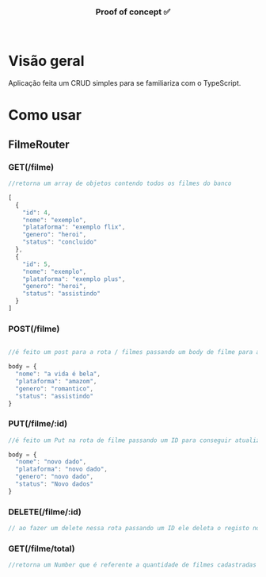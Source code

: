 

<h3 align="center">
  Proof of concept ✅
</h3>

<br />

# Visão geral

Aplicação feita um CRUD simples para se familiariza com o TypeScript.


# Como usar

## FilmeRouter



### GET(/filme)

```js
//retorna um array de objetos contendo todos os filmes do banco

[
  {
    "id": 4,
    "nome": "exemplo",
    "plataforma": "exemplo flix",
    "genero": "heroi",
    "status": "concluido"
  },
  {
    "id": 5,
    "nome": "exemplo",
    "plataforma": "exemplo plus",
    "genero": "heroi",
    "status": "assistindo"
  }
]
```

### POST(/filme)

```js

//é feito um post para a rota / filmes passando um body de filme para adicionar um filme ao banco de dados

body = {
  "nome": "a vida é bela",
  "plataforma": "amazom",
  "genero": "romantico",
  "status": "assistindo"
}

```

### PUT(/filme/:id)

```js
//é feito um Put na rota de filme passando um ID para conseguir atualizar um registo tambem deve ser passado um body com os dados a ser atualizados

body = {
  "nome": "novo dado",
  "plataforma": "novo dado",
  "genero": "novo dado",
  "status": "Novo dados"
}
```

### DELETE(/filme/:id)

```js
// ao fazer um delete nessa rota passando um ID ele deleta o registo no banco de dados que tenha o id correspondente não é nessario passa nada alem do ID

```

### GET(/filme/total)

```js
//retorna um Number que é referente a quantidade de filmes cadastradas no banco de dados

```